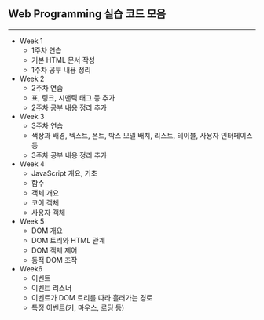 <h2>Web Programming 실습 코드 모음</h2>
<hr>
<ul>
  <li>Week 1
    <ul>
      <li>1주차 연습</li>
      <li>기본 HTML 문서 작성</li>
      <li>1주차 공부 내용 정리</li>
    </ul>
  </li>
  <li>Week 2
    <ul>
      <li>2주차 연습</li>
      <li>표, 링크, 시맨틱 태그 등 추가</li>
      <li>2주차 공부 내용 정리 추가</li>
    </ul>
  </li>
  <li>Week 3
    <ul>
      <li>3주차 연습</li>
      <li>색상과 배경, 텍스트, 폰트, 박스 모델 배치, 리스트, 테이블, 사용자 인터페이스 등</li>
      <li>3주차 공부 내용 정리 추가</li>
    </ul>
  </li>
  <li>Week 4
    <ul>
      <li>JavaScript 개요, 기초</li>
      <li>함수</li>
      <li>객체 개요</li>
      <li>코어 객체</li>
      <li>사용자 객체</li>
    </ul>
  </li>
  <li>Week 5
    <ul>
      <li>DOM 개요</li>
      <li>DOM 트리와 HTML 관계</li>
      <li>DOM 객체 제어</li>
      <li>동적 DOM 조작</li>
    </ul>
  </li>
  <li>Week6
    <ul>
      <li>이벤트</li>
      <li>이벤트 리스너</li>
      <li>이벤트가 DOM 트리를 따라 흘러가는 경로</li>
      <li>특정 이벤트(키, 마우스, 로딩 등)</li>
  </li>
</ul>
